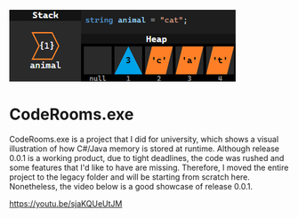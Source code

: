 ![](/overview.png)

# CodeRooms.exe

CodeRooms.exe is a project that I did for university, which shows a visual illustration of how C#/Java memory is stored at runtime. Although release 0.0.1 is a working product, due to tight deadlines, the code was rushed and some features that I'd like to have are missing. Therefore, I moved the entire project to the legacy folder and will be starting from scratch here. Nonetheless, the video below is a good showcase of release 0.0.1.

https://youtu.be/sjaKQUeUtJM
